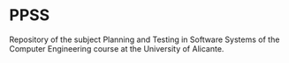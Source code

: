 # PPSS
Repository of the subject Planning and Testing in Software Systems of the Computer Engineering course at the University of Alicante.
